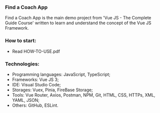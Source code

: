 ### Find a Coach App
Find a Coach App is the main demo project from 'Vue JS - The Complete Guide Course' written to learn and understand the concept of the Vue JS Framework.



### How to start:
- Read HOW-TO-USE.pdf 



### Technologies:
- Programming languages: JavaScript, TypeScript;
- Frameworks: Vue JS 3;
- IDE: Visual Studio Code;
- Storages: Vuex, Pinia, FireBase Storage;
- Tools: Vue Router, Axios, Postman, NPM, Git, HTML, CSS, HTTPs, XML, YAML, JSON;
- Others: GitHub, ESLint.

